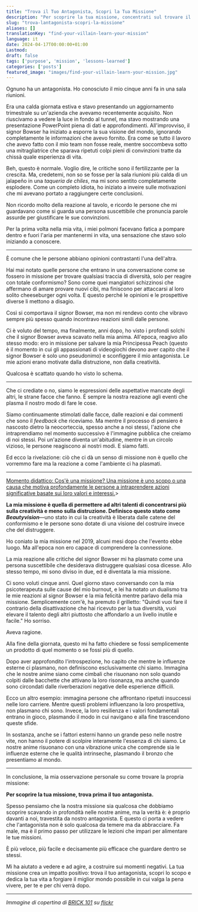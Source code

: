 ```yaml
---
title: "Trova il Tuo Antagonista, Scopri la Tua Missione"
description: "Per scoprire la tua missione, concentrati sul trovare il tuo antagonista, per collegare i puntini."
slug: "trova-lantagonista-scopri-la-missione"
aliases: []
translationKey: "find-your-villain-learn-your-mission"
language: it
date: 2024-04-17T00:00:00+01:00
Lastmod: 
draft: false 
tags: ['purpose', 'mission', 'lessons-learned']
categories: ['posts']
featured_image: "images/find-your-villain-learn-your-mission.jpg"
---
```

Ognuno ha un antagonista. Ho conosciuto il mio cinque anni fa in una sala riunioni.

Era una calda giornata estiva e stavo presentando un aggiornamento trimestrale su un'azienda che avevamo recentemente acquisito. Non riuscivamo a vedere la luce in fondo al tunnel, ma stavo mostrando una presentazione PowerPoint piena di dati e approfondimenti. All'improvviso, il signor Bowser ha iniziato a esporre la sua visione del mondo, ignorando completamente le informazioni che avevo fornito. Era come se tutto il lavoro che avevo fatto con il mio team non fosse reale, mentre soccombeva sotto una mitragliatrice che sparava ripetuti colpi pieni di convinzioni tratte da chissà quale esperienza di vita.

Beh, questo è normale. Voglio dire, le critiche sono il fertilizzante per la crescita. Ma, credetemi, non so se fosse per la sala riunioni più calda di un jalapeño in una *taqueria de chiles*, ma mi sono sentito completamente esplodere. Come un completo idiota, ho iniziato a inveire sulle motivazioni che mi avevano portato a raggiungere certe conclusioni.

Non ricordo molto della reazione al tavolo, e ricordo le persone che mi guardavano come si guarda una persona suscettibile che pronuncia parole assurde per giustificare le sue convinzioni.

Per la prima volta nella mia vita, i miei polmoni facevano fatica a pompare dentro e fuori l'aria per mantenermi in vita, una sensazione che stavo solo iniziando a conoscere.

---

È comune che le persone abbiano opinioni contrastanti l'una dell'altra.

Hai mai notato quelle persone che entrano in una conversazione come se fossero in missione per trovare qualsiasi traccia di diversità, solo per reagire con totale conformismo? Sono come quei mangiatori schizzinosi che affermano di amare provare nuovi cibi, ma finiscono per attaccarsi al loro solito cheeseburger ogni volta. E questo perché le opinioni e le prospettive diverse li mettono a disagio.

Così si comportava il signor Bowser, ma non mi rendevo conto che vibravo sempre più spesso quando incontravo reazioni simili dalle persone.

Ci è voluto del tempo, ma finalmente, anni dopo, ho visto i profondi solchi che il signor Bowser aveva scavato nella mia anima. All'epoca, reagivo allo stesso modo: ero in missione per salvare la mia Principessa Peach (questo è il momento in cui gli appassionati di videogiochi devono aver capito che il signor Bowser è solo uno pseudonimo) e sconfiggere il mio antagonista. Le mie azioni erano motivate dalla distruzione, non dalla creatività.

Qualcosa è scattato quando ho visto lo schema.

---

Che ci crediate o no, siamo le espressioni delle aspettative mancate degli altri, le strane facce che fanno. È sempre la nostra reazione agli eventi che plasma il nostro modo di fare le cose.

Siamo continuamente stimolati dalle facce, dalle reazioni e dai commenti che sono il *feedback* che riceviamo. Ma mentre il processo di pensiero è nascosto dietro la neocorteccia, spesso anche a noi stessi, l'azione che intraprendiamo nel momento successivo è l'immagine pubblica che creiamo di noi stessi. Poi un'azione diventa un'abitudine, mentre in un circolo vizioso, le persone reagiscono ai nostri modi. E siamo fatti.

Ed ecco la rivelazione: ciò che ci dà un senso di missione non è quello che vorremmo fare ma la reazione a come l'ambiente ci ha plasmati.

---

<u>Momento didattico: Cos'è una missione? Una missione è uno scopo o una causa che motiva profondamente le persone a intraprendere azioni significative basate sui loro valori e interessi.</u>>

**La mia missione è quella di permettere ad altri talenti di concentrarsi più sulla creatività e meno sulla distruzione. Definisco questo stato come *Beautyvision***&mdash;uno stato in cui la creatività è liberata dalle catene del conformismo e le persone sono dotate di una visione del costruire invece che del distruggere.

Ho coniato la mia missione nel 2019, alcuni mesi dopo che l'evento ebbe luogo. Ma all'epoca non ero capace di comprendere la connessione.

La mia reazione alle critiche del signor Bowser mi ha plasmato come una persona suscettibile che desiderava distruggere qualsiasi cosa dicesse. Allo stesso tempo, mi sono diviso in due, ed è diventata la mia missione.

Ci sono voluti cinque anni. Quel giorno stavo conversando con la mia psicoterapeuta sulle cause del mio burnout, e lei ha notato un dualismo tra le mie reazioni al signor Bowser e la mia felicità mentre parlavo della mia missione. Semplicemente com'è, ha premuto il grilletto: "Quindi vuoi fare il contrario della disattivazione che hai ricevuto per la tua diversità, vuoi elevare il talento degli altri piuttosto che affondarlo a un livello inutile e facile." Ho sorriso.

Aveva ragione.

Alla fine della giornata, questo mi ha fatto chiedere se fossi semplicemente un prodotto di quel momento o se fossi più di quello.

Dopo aver approfondito l'introspezione, ho capito che mentre le influenze esterne ci plasmano, non definiscono esclusivamente chi siamo. Immagina che le nostre anime siano come cimbali che risuonano non solo quando colpiti dalle bacchette che attivano la loro risonanza, ma anche quando sono circondati dalle riverberazioni negative delle esperienze difficili.

Ecco un altro esempio: immagina persone che affrontano ripetuti insuccessi nelle loro carriere. Mentre questi problemi influenzano la loro prospettiva, non plasmano chi sono. Invece, la loro resilienza e i valori fondamentali entrano in gioco, plasmando il modo in cui navigano e alla fine trascendono queste sfide.

In sostanza, anche se i fattori esterni hanno un grande peso nelle nostre vite, non hanno il potere di scolpire interamente l'essenza di chi siamo. Le nostre anime risuonano con una vibrazione unica che comprende sia le influenze esterne che le qualità intrinseche, plasmando il bronzo che presentiamo al mondo.

---

In conclusione, la mia osservazione personale su come trovare la propria missione:

**Per scoprire la tua missione, trova prima il tuo antagonista.**

Spesso pensiamo che la nostra missione sia qualcosa che dobbiamo scoprire scavando in profondità nelle nostre anime, ma la verità è: è proprio davanti a noi, travestita da nostro antagonista. E questo ci porta a vedere che l'antagonista non è solo qualcosa da temere ma da abbracciare. Fa male, ma è il primo passo per utilizzare le lezioni che impari per alimentare le tue missioni.

È più veloce, più facile e decisamente più efficace che guardare dentro se stessi.

Mi ha aiutato a vedere e ad agire, a costruire sui momenti negativi. La tua missione crea un impatto positivo: trova il tuo antagonista, scopri lo scopo e dedica la tua vita a forgiare il miglior mondo possibile in cui valga la pena vivere, per te e per chi verrà dopo.

---

*Immagine di copertina di <a href="https://www.flickr.com/photos/fallentomato/">BRICK 101</a> su <a href="https://www.flickr.com/photos/fallentomato/19926380608/in/album-72157639419298165/">flickr</a>*
